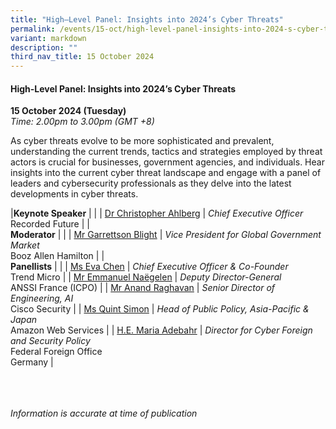 ```yaml
---
title: "High–Level Panel: Insights into 2024’s Cyber Threats"
permalink: /events/15-oct/high-level-panel-insights-into-2024-s-cyber-threats/
variant: markdown
description: ""
third_nav_title: 15 October 2024
---
```

#### **High-Level Panel: Insights into 2024’s Cyber Threats**

**15 October 2024 (Tuesday)**  
*Time: 2.00pm to 3.00pm (GMT +8)*

As cyber threats evolve to be more sophisticated and prevalent, understanding the current trends, tactics and strategies employed by threat actors is crucial for businesses, government agencies, and individuals. Hear insights into the current cyber threat landscape and engage with a panel of leaders and cybersecurity professionals as they delve into the latest developments in cyber threats.

|**Keynote Speaker**          |                                                              |
| [Dr Christopher Ahlberg](/speakers/mr-christopher-ahlberg/)  | *Chief Executive Officer* <br>Recorded Future      |
|<br> **Moderator**          |                                                           |
| [Mr Garrettson Blight](/speakers/mr-garrettson-blight/)  | *Vice President for Global Government Market*<br>Booz Allen Hamilton                |
|<br>**Panellists**          |                                                              |
| [Ms Eva Chen](/speakers/ms-eva-chen/)  | *Chief Executive Officer &amp; Co-Founder* <br>Trend Micro      |
| [Mr Emmanuel Naëgelen](/speakers/mr-emmanuel-naegelen/)  | *Deputy Director-General* <br>ANSSI France (ICPO)      |
| [Mr Anand Raghavan](/speakers/mr-anand-raghavan/)  | *Senior Director of Engineering, AI* <br>Cisco Security      |
| [Ms Quint Simon](/speakers/ms-quint-simon/)  | *Head of Public Policy, Asia-Pacific &amp; Japan* <br>Amazon Web Services      |
| [H.E. Maria Adebahr](/speakers/ms-maria-adebahr/)  | *Director for Cyber Foreign and Security Policy* <br>Federal Foreign Office<br>Germany      |


<br><br><br>
*Information is accurate at time of publication*